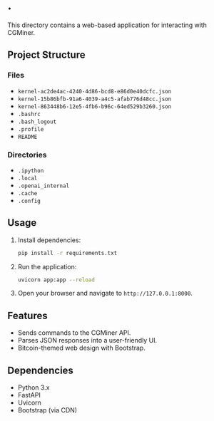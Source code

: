 # .

This directory contains a web-based application for interacting with CGMiner.

## Project Structure

### Files
- `kernel-ac2de4ac-4240-4d86-bcd8-e86d0e40dcfc.json`
- `kernel-15b86bfb-91a6-4039-a4c5-afab776d48cc.json`
- `kernel-863448b6-12e5-4fb6-b96c-64ed529b3260.json`
- `.bashrc`
- `.bash_logout`
- `.profile`
- `README`

### Directories
- `.ipython`
- `.local`
- `.openai_internal`
- `.cache`
- `.config`


## Usage

1. Install dependencies:

   ```bash
   pip install -r requirements.txt
   ```

2. Run the application:

   ```bash
   uvicorn app:app --reload
   ```

3. Open your browser and navigate to `http://127.0.0.1:8000`.

## Features

- Sends commands to the CGMiner API.
- Parses JSON responses into a user-friendly UI.
- Bitcoin-themed web design with Bootstrap.

## Dependencies

- Python 3.x
- FastAPI
- Uvicorn
- Bootstrap (via CDN)
    